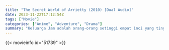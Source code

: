 ```yaml
---
title: "The Secret World of Arrietty (2010) [Dual Audio]"
date: 2023-11-22T17:12:54Z
tags: ["Movie"]
categories: ["Anime", "Adventure", "Drama"]
summary: "Keluarga Jam adalah orang-orang setinggi empat inci yang tinggal secara anonim di kediaman keluarga lain, meminjam barang-barang sederhana untuk membuat rumah mereka. Kehidupan keluarga Jam berubah ketika putri remaja mereka, Arrietty, ditemukan."
---
```


<mux-player stream-type="on-demand"
src="https://kp3d-my.sharepoint.com/personal/ryoo_kp3d_onmicrosoft_com/_layouts/15/download.aspx?share=EVx_k8AA6jlBgZmMJ9LY42IBjDeyhmcYQPzGtJlmB2kORQ" prefer-playback="mse" controls>

</mux-player>


{{< movieinfo id="51739" >}}

<script src="https://cdn.jsdelivr.net/npm/@mux/mux-player"></script>

 <script type="application/ld+json ">
{
"@context": "https://schema.org/",
"@type": "VideoObject",
"name": "The Secret World of Arrietty",
"contentUrl": "https://stream.mux.com/1dYeZ8UnCSyJGv7U6OcKSJIGPrJc5FEHBUgf7v1jdBo.m3u8",
"thumbnailUrl": "https://www.themoviedb.org/t/p/original/dJIY15svyL5aCeGfd036uAB5x4D.jpg?width=314&fit_mode=preserve&time=25",
"uploadDate": "2023-11-22T17:12:54Z",
}

</script>